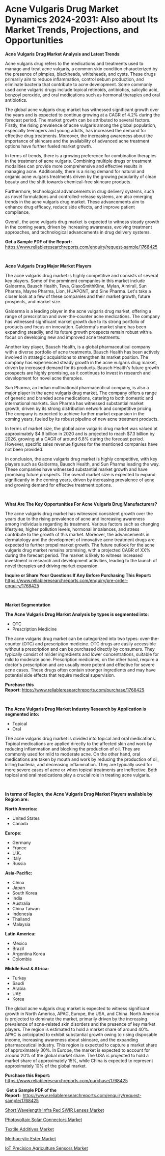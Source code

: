 <p><h1>Acne Vulgaris Drug Market Dynamics 2024-2031: Also about Its Market Trends, Projections, and Opportunities</h1></p><p><strong>Acne Vulgaris Drug Market Analysis and Latest Trends</strong></p>
<p><p>Acne vulgaris drug refers to the medications and treatments used to manage and treat acne vulgaris, a common skin condition characterized by the presence of pimples, blackheads, whiteheads, and cysts. These drugs primarily aim to reduce inflammation, control sebum production, and eliminate bacteria that contribute to acne development. Some commonly used acne vulgaris drugs include topical retinoids, antibiotics, salicylic acid, benzoyl peroxide, and oral medications such as hormonal therapies and oral antibiotics.</p><p>The global acne vulgaris drug market has witnessed significant growth over the years and is expected to continue growing at a CAGR of 4.2% during the forecast period. The market growth can be attributed to several factors. Firstly, the rising prevalence of acne vulgaris among the global population, especially teenagers and young adults, has increased the demand for effective drug treatments. Moreover, the increasing awareness about the importance of skincare and the availability of advanced acne treatment options have further fueled market growth.</p><p>In terms of trends, there is a growing preference for combination therapies in the treatment of acne vulgaris. Combining multiple drugs or treatment modalities can provide more comprehensive and effective results in managing acne. Additionally, there is a rising demand for natural and organic acne vulgaris treatments driven by the growing popularity of clean beauty and the shift towards chemical-free skincare products.</p><p>Furthermore, technological advancements in drug delivery systems, such as novel formulations and controlled-release systems, are also emerging trends in the acne vulgaris drug market. These advancements aim to enhance drug efficacy, reduce side effects, and improve patient compliance.</p><p>Overall, the acne vulgaris drug market is expected to witness steady growth in the coming years, driven by increasing awareness, evolving treatment approaches, and technological advancements in drug delivery systems.</p></p>
<p><strong>Get a Sample PDF of the Report:&nbsp;</strong> <a href="https://www.reliableresearchreports.com/enquiry/request-sample/1768425">https://www.reliableresearchreports.com/enquiry/request-sample/1768425</a></p>
<p>&nbsp;</p>
<p><strong>Acne Vulgaris Drug Major Market Players</strong></p>
<p><p>The acne vulgaris drug market is highly competitive and consists of several key players. Some of the prominent companies in this market include Galderma, Bausch Health, Teva, GlaxoSmithKline, Mylan, Almirall, Sun Pharma, Mayne Pharma, Lion, HUAPONT, and Sine Pharma. Let's take a closer look at a few of these companies and their market growth, future prospects, and market size.</p><p>Galderma is a leading player in the acne vulgaris drug market, offering a range of prescription and over-the-counter acne medications. The company has witnessed significant market growth due to its strong portfolio of products and focus on innovation. Galderma's market share has been expanding steadily, and its future growth prospects remain robust with a focus on developing new and improved acne treatments.</p><p>Another key player, Bausch Health, is a global pharmaceutical company with a diverse portfolio of acne treatments. Bausch Health has been actively involved in strategic acquisitions to strengthen its market position. The company has experienced steady growth in the acne vulgaris drug market, driven by increased demand for its products. Bausch Health's future growth prospects are highly promising, as it continues to invest in research and development for novel acne therapies.</p><p>Sun Pharma, an Indian multinational pharmaceutical company, is also a major player in the acne vulgaris drug market. The company offers a range of generic and branded acne medications, catering to both domestic and international markets. Sun Pharma has witnessed substantial market growth, driven by its strong distribution network and competitive pricing. The company is expected to achieve further market expansion in the coming years, fueled by its robust pipeline of new acne treatment products.</p><p>In terms of market size, the global acne vulgaris drug market was valued at approximately $4.9 billion in 2020 and is projected to reach $7.3 billion by 2026, growing at a CAGR of around 6.8% during the forecast period. However, specific sales revenue figures for the mentioned companies have not been provided.</p><p>In conclusion, the acne vulgaris drug market is highly competitive, with key players such as Galderma, Bausch Health, and Sun Pharma leading the way. These companies have witnessed substantial market growth and have promising future prospects. The overall market size is expected to expand significantly in the coming years, driven by increasing prevalence of acne and growing demand for effective treatment options.</p></p>
<p>&nbsp;</p>
<p><strong>What Are The Key Opportunities For Acne Vulgaris Drug Manufacturers?</strong></p>
<p><p>The acne vulgaris drug market has witnessed consistent growth over the years due to the rising prevalence of acne and increasing awareness among individuals regarding its treatment. Various factors such as changing lifestyles, higher pollution levels, hormonal imbalances, and stress contribute to the growth of this market. Moreover, the advancements in dermatology and the development of innovative acne treatment drugs are expected to further propel market growth. The future outlook for the acne vulgaris drug market remains promising, with a projected CAGR of XX% during the forecast period. The market is likely to witness increased investment in research and development activities, leading to the launch of novel therapies and driving market expansion.</p></p>
<p><strong>Inquire or Share Your Questions If Any Before Purchasing This Report:</strong> <a href="https://www.reliableresearchreports.com/enquiry/pre-order-enquiry/1768425">https://www.reliableresearchreports.com/enquiry/pre-order-enquiry/1768425</a></p>
<p>&nbsp;</p>
<p><strong>Market Segmentation</strong></p>
<p><strong>The Acne Vulgaris Drug Market Analysis by types is segmented into:</strong></p>
<p><ul><li>OTC</li><li>Prescription Medicine</li></ul></p>
<p><p>The acne vulgaris drug market can be categorized into two types: over-the-counter (OTC) and prescription medicine. OTC drugs are easily accessible without a prescription and can be purchased directly by consumers. They typically consist of milder ingredients and lower concentrations, suitable for mild to moderate acne. Prescription medicines, on the other hand, require a doctor's prescription and are usually more potent and effective for severe acne cases. These drugs often contain stronger ingredients and may have potential side effects that require medical supervision.</p></p>
<p><strong>Purchase this Report:&nbsp;</strong><a href="https://www.reliableresearchreports.com/purchase/1768425">https://www.reliableresearchreports.com/purchase/1768425</a></p>
<p>&nbsp;</p>
<p><strong>The Acne Vulgaris Drug Market Industry Research by Application is segmented into:</strong></p>
<p><ul><li>Topical</li><li>Oral</li></ul></p>
<p><p>The acne vulgaris drug market is divided into topical and oral medications. Topical medications are applied directly to the affected skin and work by reducing inflammation and blocking the production of oil. They are commonly used for mild to moderate acne. On the other hand, oral medications are taken by mouth and work by reducing the production of oil, killing bacteria, and decreasing inflammation. They are typically used for more severe cases of acne or when topical treatments are ineffective. Both topical and oral medications play a crucial role in treating acne vulgaris.</p></p>
<p>&nbsp;</p>
<p><strong>In terms of Region, the Acne Vulgaris Drug Market Players available by Region are:</strong></p>
<p>
    <p> <strong> North America: </strong>
        <ul>
            <li>United States</li>
            <li>Canada</li>
        </ul>
        </p> 
    <p> <strong> Europe: </strong>
        <ul>
            <li>Germany</li>
            <li>France</li>
            <li>U.K.</li>
            <li>Italy</li>
            <li>Russia</li>
        </ul>
        </p> 
    <p> <strong> Asia-Pacific: </strong>
        <ul>
            <li>China</li>
            <li>Japan</li>
            <li>South Korea</li>
            <li>India</li>
            <li>Australia</li>
            <li>China Taiwan</li>
            <li>Indonesia</li>
            <li>Thailand</li>
            <li>Malaysia</li>
        </ul>
        </p> 
    <p> <strong> Latin America: </strong>
        <ul>
            <li>Mexico</li>
            <li>Brazil</li>
            <li>Argentina Korea</li>
            <li>Colombia</li>
        </ul>
        </p> 
    <p> <strong> Middle East & Africa: </strong>
        <ul>
            <li>Turkey</li>
            <li>Saudi</li>
            <li>Arabia</li>
            <li>UAE</li>
            <li>Korea</li>
        </ul>
    </p>
    </p>
<p><p>The global acne vulgaris drug market is expected to witness significant growth in North America, APAC, Europe, the USA, and China. North America is projected to dominate the market, primarily driven by the increasing prevalence of acne-related skin disorders and the presence of key market players. The region is estimated to hold a market share of around 40%. APAC is anticipated to exhibit substantial growth owing to rising disposable income, increasing awareness about skincare, and the expanding pharmaceutical industry. This region is expected to capture a market share of approximately 30%. In Europe, the market is expected to account for around 20% of the global market share. The USA is projected to hold a market share of approximately 15%, while China is expected to represent approximately 10% of the global market.</p></p>
<p><strong>Purchase this Report: </strong><a href="https://www.reliableresearchreports.com/purchase/1768425">https://www.reliableresearchreports.com/purchase/1768425</a></p>
<p>&nbsp;<strong>Get a Sample PDF of the Report:&nbsp;&nbsp;</strong><a href="https://www.reliableresearchreports.com/enquiry/request-sample/1768425">https://www.reliableresearchreports.com/enquiry/request-sample/1768425</a></p>
<p><strong></strong></p>
<p><p><a href="https://www.linkedin.com/pulse/short-wavelength-infra-red-swir-lenses-market-comprehensive-yyxdf?trackingId=BCslp0UtQQG3Cn%2BXIW%2B19A%3D%3D">Short Wavelength Infra Red SWIR Lenses Market</a></p><p><a href="https://www.linkedin.com/pulse/photovoltaic-solar-connectors-market-research-report-unlocks-ec0cc?trackingId=NPy5p79iSGSAq%2BorLXk5UQ%3D%3D">Photovoltaic Solar Connectors Market</a></p><p><a href="https://medium.com/@madelynhowe_34212/textile-additives-market-comprehensive-assessment-by-type-application-and-geography-3141af434dee">Textile Additives Market</a></p><p><a href="https://medium.com/@madelynhowe_34212/methacrylic-ester-market-outlook-industry-overview-and-forecast-2024-to-2031-7faadae6af82">Methacrylic Ester Market</a></p><p><a href="https://www.linkedin.com/pulse/iot-precision-agriculture-sensors-market-size-share-amp-hqhrc?trackingId=%2BOUbbv8SRAyvzVbkC7%2Bf%2FQ%3D%3D">IoT Precision Agriculture Sensors Market</a></p></p>